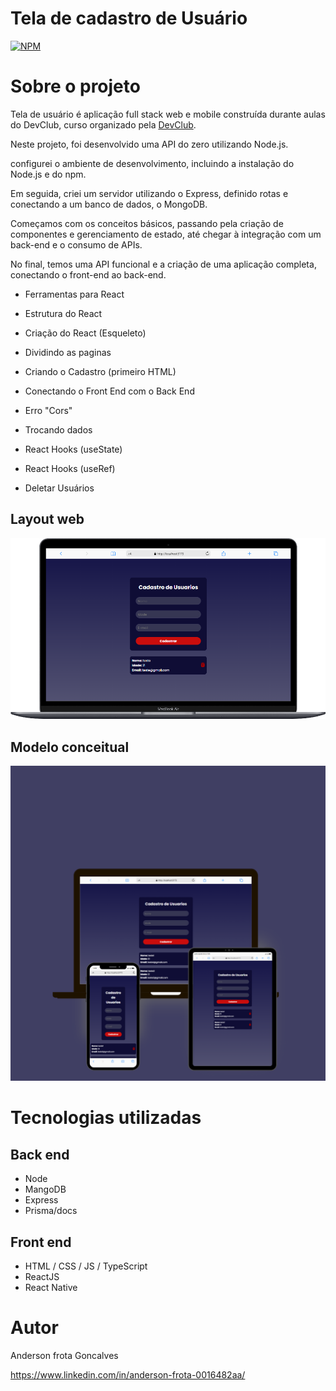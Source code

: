 
# Tela de cadastro de Usuário
[![NPM](https://img.shields.io/npm/l/react)](https://github.com/AndersonGFrota/converso-de-moedas/blob/main/LICENSE) 


# Sobre o projeto


Tela de usuário é aplicação full stack web e mobile construída durante aulas do DevClub, curso organizado pela [DevClub](https://rodolfomori.com.br/devclub-n1/ "Site da DevClub").


Neste projeto, foi desenvolvido uma API do zero utilizando Node.js. 

configurei o ambiente de desenvolvimento, incluindo a instalação do Node.js e do npm. 

Em seguida,  criei um servidor utilizando o Express, definido rotas e conectando a um banco de dados, o MongoDB.

Começamos com os conceitos básicos, passando pela criação de componentes e gerenciamento de estado, até chegar à integração com um back-end e o consumo de APIs.

No final, temos uma API funcional e a criação de uma aplicação completa, conectando o front-end ao back-end.

- Ferramentas para React

- Estrutura do React

- Criação do React (Esqueleto)

- Dividindo as paginas 

- Criando o Cadastro (primeiro HTML)

- Conectando o Front End com o Back End 

- Erro "Cors"

- Trocando dados

- React Hooks (useState)

- React Hooks (useRef)

- Deletar Usuários 


## Layout web
![Web 1](https://github.com/AndersonGFrota/Tela-Cadastro-Usu-rio/blob/main/Macbook-Air-localhost%20(1).png)


## Modelo conceitual
![Modelo Conceitual](https://github.com/AndersonGFrota/Tela-Cadastro-Usu-rio/blob/main/Beige%20Brown%20Aesthetic%20Save%20The%20Date%20Editable%20Mockup%20Instagram%20Post%20(1).png)

# Tecnologias utilizadas
## Back end
- Node
- MangoDB
- Express
- Prisma/docs

## Front end
- HTML / CSS / JS / TypeScript
- ReactJS
- React Native






# Autor

Anderson frota Goncalves

https://www.linkedin.com/in/anderson-frota-0016482aa/
